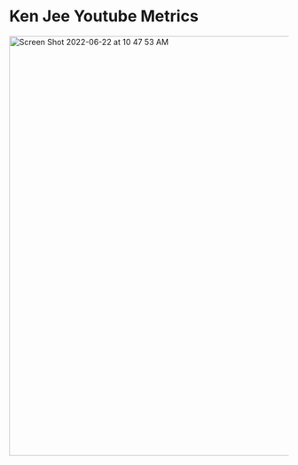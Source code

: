 # Ken Jee Youtube Metrics
<img width="758" alt="Screen Shot 2022-06-22 at 10 47 53 AM" src="https://user-images.githubusercontent.com/61966991/174999739-9f307c32-a6b1-4a73-85db-c18ea974538b.png">
